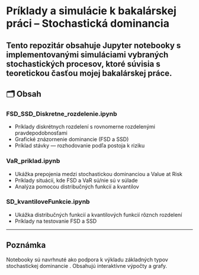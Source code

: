 # Príklady a simulácie k bakalárskej práci – Stochastická dominancia

Tento repozitár obsahuje Jupyter notebooky s implementovanými simuláciami vybraných stochastických procesov, ktoré súvisia s teoretickou časťou mojej bakalárskej práce.
---

## 🗂 Obsah

### FSD_SSD_Diskretne_rozdelenie.ipynb
- Príklady diskrétnych rozdelení s rovnomerne rozdelenými pravdepodobnosťami  
- Grafické znázornenie dominancie (FSD a SSD)  
- Príklad stávky — rozhodovanie podľa postoja k riziku

### VaR_priklad.ipynb
- Ukážka prepojenia medzi stochastickou dominanciou a Value at Risk  
- Príklady situácií, kde FSD a VaR sú/nie sú v súlade  
- Analýza pomocou distribučných funkcií a kvantilov
 
### SD_kvantiloveFunkcie.ipynb
- Ukážka distribučných funkcií a kvantilových funkcií rôznch rozdelení
- Príklady na testovanie FSD a SSD

---

## Poznámka

Notebooky sú navrhnuté ako podpora k výkladu základných typov stochastickej dominancie . Obsahujú interaktívne výpočty a grafy.
